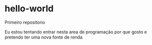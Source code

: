 # hello-world
Primeiro repositorio

Eu estou tentando entrar nesta area de programação por que gosto e pretendo ter uma nova fonte de renda
